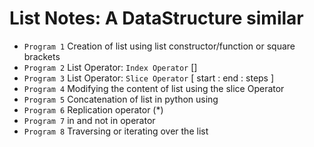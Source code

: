 # List Notes: A DataStructure similar

- `Program 1` Creation of list using list constructor/function or square brackets
- `Program 2` List Operator: `Index Operator` []
- `Program 3` List Operator: `Slice Operator` [ start : end : steps ]
- `Program 4` Modifying the content of list using the slice Operator
- `Program 5` Concatenation of list in python using
- `Program 6` Replication operator (\*)
- `Program 7` in and not in operator
- `Program 8` Traversing or iterating over the list
